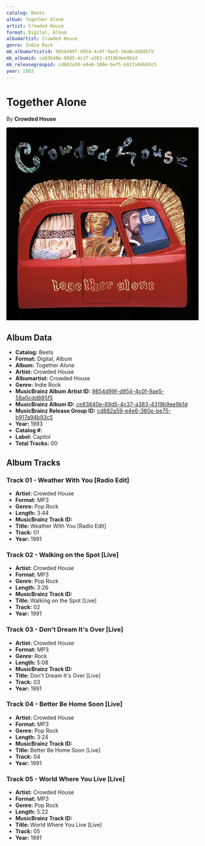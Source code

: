 ```yaml
---
catalog: Beets
album: Together Alone
artist: Crowded House
format: Digital, Album
albumartist: Crowded House
genre: Indie Rock
mb_albumartistid: 9854d99f-d954-4c0f-9ae5-58a0cdd885f5
mb_albumid: ce83640e-89d5-4c37-a383-4319b9ee9b1d
mb_releasegroupid: cd882a59-e4e6-380e-be75-b917a94b93c5
year: 1993
---
```


# Together Alone

By **Crowded House**

![](../../assets/beetscovers/Crowded_House-Together_Alone.jpg)

## Album Data

- **Catalog:** Beets
- **Format:** Digital, Album
- **Album:** Together Alone
- **Artist:** Crowded House
- **Albumartist:** Crowded House
- **Genre:** Indie Rock
- **MusicBrainz Album Artist ID:** [9854d99f-d954-4c0f-9ae5-58a0cdd885f5](https://musicbrainz.org/artist/9854d99f-d954-4c0f-9ae5-58a0cdd885f5)
- **MusicBrainz Album ID:** [ce83640e-89d5-4c37-a383-4319b9ee9b1d](https://musicbrainz.org/release/ce83640e-89d5-4c37-a383-4319b9ee9b1d)
- **MusicBrainz Release Group ID:** [cd882a59-e4e6-380e-be75-b917a94b93c5](https://musicbrainz.org/release-group/cd882a59-e4e6-380e-be75-b917a94b93c5)
- **Year:** 1993
- **Catalog #:** 
- **Label:** Capitol
- **Total Tracks:** 00

## Album Tracks

### Track 01 - Weather With You [Radio Edit]

- **Artist:** Crowded House
- **Format:** MP3
- **Genre:** Pop Rock
- **Length:** 3:44
- **MusicBrainz Track ID:** [](https://musicbrainz.org/recording/)
- **Title:** Weather With You [Radio Edit]
- **Track:** 01
- **Year:** 1991

### Track 02 - Walking on the Spot [Live]

- **Artist:** Crowded House
- **Format:** MP3
- **Genre:** Pop Rock
- **Length:** 3:26
- **MusicBrainz Track ID:** [](https://musicbrainz.org/recording/)
- **Title:** Walking on the Spot [Live]
- **Track:** 02
- **Year:** 1991

### Track 03 - Don't Dream It's Over [Live]

- **Artist:** Crowded House
- **Format:** MP3
- **Genre:** Rock
- **Length:** 5:08
- **MusicBrainz Track ID:** [](https://musicbrainz.org/recording/)
- **Title:** Don't Dream It's Over [Live]
- **Track:** 03
- **Year:** 1991

### Track 04 - Better Be Home Soon [Live]

- **Artist:** Crowded House
- **Format:** MP3
- **Genre:** Pop Rock
- **Length:** 3:24
- **MusicBrainz Track ID:** [](https://musicbrainz.org/recording/)
- **Title:** Better Be Home Soon [Live]
- **Track:** 04
- **Year:** 1991

### Track 05 - World Where You Live [Live]

- **Artist:** Crowded House
- **Format:** MP3
- **Genre:** Pop Rock
- **Length:** 5:22
- **MusicBrainz Track ID:** [](https://musicbrainz.org/recording/)
- **Title:** World Where You Live [Live]
- **Track:** 05
- **Year:** 1991

